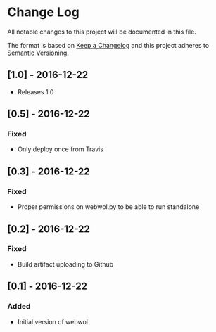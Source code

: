 # Change Log
All notable changes to this project will be documented in this file.

The format is based on [Keep a Changelog](http://keepachangelog.com/)
and this project adheres to [Semantic Versioning](http://semver.org/).

## [1.0] - 2016-12-22
- Releases 1.0

## [0.5] - 2016-12-22
### Fixed
- Only deploy once from Travis

## [0.3] - 2016-12-22
### Fixed
- Proper permissions on webwol.py to be able to run standalone

## [0.2] - 2016-12-22
### Fixed
- Build artifact uploading to Github

## [0.1] - 2016-12-22
### Added
- Initial version of webwol
